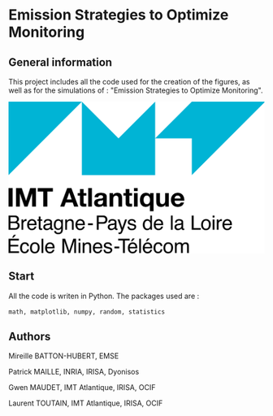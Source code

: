 # Emission Strategies to Optimize Monitoring

## General information
This project includes all the code used for the creation of the figures, as well as for the simulations of : "Emission Strategies to Optimize Monitoring". 

![](https://github.com/gwenmaudet/emission_strategies_to_optimize_monitoring/blob/master/images/Logo_IMT_Atlantique.png)


## Start
All the code is writen in Python. The packages used are :

    math, matplotlib, numpy, random, statistics

## Authors
Mireille BATTON-HUBERT, EMSE

Patrick MAILLE, INRIA, IRISA, Dyonisos

Gwen MAUDET, IMT Atlantique, IRISA, OCIF

Laurent TOUTAIN, IMT Atlantique, IRISA, OCIF


